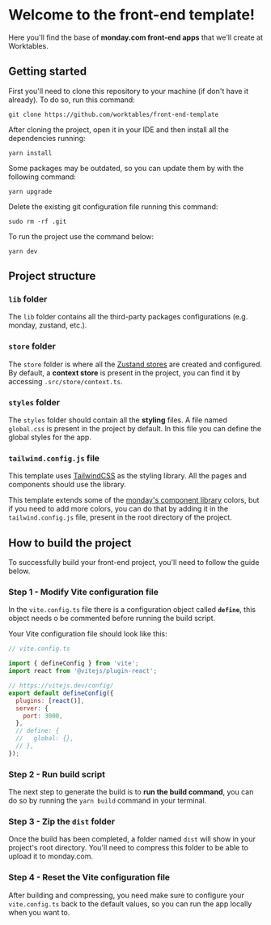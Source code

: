 # Welcome to the front-end template!

Here you'll find the base of <strong>monday.com front-end apps</strong> that we'll create at Worktables.

## Getting started

First you'll need to clone this repository to your machine (if don't have it already). To do so, run this command:<br>

```
git clone https://github.com/worktables/front-end-template
```

After cloning the project, open it in your IDE and then install all the dependencies running:<br>

```
yarn install
```

Some packages may be outdated, so you can update them by with the following command:<br>

```
yarn upgrade
```

Delete the existing git configuration file running this command:<br>

```
sudo rm -rf .git
```

To run the project use the command below:<br>

```
yarn dev
```

## Project structure

### `lib` folder

The `lib` folder contains all the third-party packages configurations (e.g. monday, zustand, etc.).

### `store` folder

The `store` folder is where all the [Zustand stores](https://docs.pmnd.rs/zustand/getting-started/introduction) are created and configured. By default, a <strong>context store</strong> is present in the project, you can find it by accessing `.src/store/context.ts`.

### `styles` folder

The `styles` folder should contain all the **styling** files. A file named `global.css` is present in the project by default. In this file you can define the global styles for the app.

### `tailwind.config.js` file

This template uses [TailwindCSS](https://tailwindcss.com/) as the styling library. All the pages and components should use the library.

This template extends some of the [monday's component library](https://style.monday.com/?path=/docs/welcome--docs) colors, but if you need to add more colors, you can do that by adding it in the `tailwind.config.js` file, present in the root directory of the project.

## How to build the project

To successfully build your front-end project, you'll need to follow the guide below.

### Step 1 - Modify Vite configuration file

In the `vite.config.ts` file there is a configuration object called <strong>`define`</strong>, this object needs o be commented before running the build script.

Your Vite configuration file should look like this:

```javascript
// vite.config.ts

import { defineConfig } from 'vite';
import react from '@vitejs/plugin-react';

// https://vitejs.dev/config/
export default defineConfig({
  plugins: [react()],
  server: {
    port: 3000,
  },
  // define: {
  //   global: {},
  // },
});
```

### Step 2 - Run build script

The next step to generate the build is to <strong>run the build command</strong>, you can do so by running the `yarn build` command in your terminal.

### Step 3 - Zip the `dist` folder

Once the build has been completed, a folder named `dist` will show in your project's root directory. You'll need to compress this folder to be able to upload it to monday.com.

### Step 4 - Reset the Vite configuration file

After building and compressing, you need make sure to configure your `vite.config.ts` back to the default values, so you can run the app locally when you want to.
